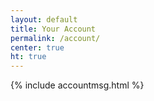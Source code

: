 ```yaml
---
layout: default
title: Your Account
permalink: /account/
center: true
ht: true
---
```


{% include accountmsg.html %}
